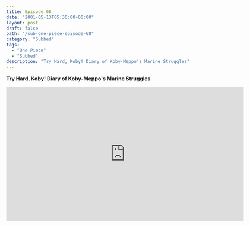 ```yaml
---
title: Episode 68
date: "2001-05-13T05:30:00+00:00"
layout: post
draft: false
path: "/sub-one-piece-episode-68"
category: "Subbed"
tags:
  - "One Piece"
  - "Subbed"
description: "Try Hard, Koby! Diary of Koby-Meppo's Marine Struggles"
---
```


**Try Hard, Koby! Diary of Koby-Meppo's Marine Struggles**

<iframe width="640" height="360" src="https://www.rapidvideo.com/e/FX3C1XBCR1" frameborder="0" marginwidth=0 marginheight=0 scrolling=no allowfullscreen></iframe>

